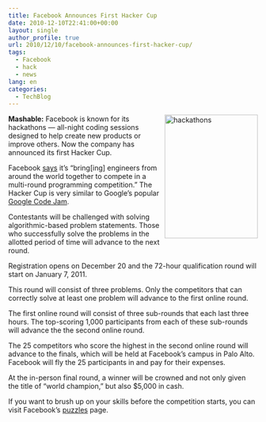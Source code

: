 ```yaml
---
title: Facebook Announces First Hacker Cup
date: 2010-12-10T22:41:00+00:00
layout: single
author_profile: true
url: 2010/12/10/facebook-announces-first-hacker-cup/
tags:
  - Facebook
  - hack
  - news
lang: en
categories: 
  - TechBlog
---
```

[<img title="hackathons" border="0" alt="hackathons" align="right" src="http://lh6.ggpht.com/_vaUVXcmC3OI/TQKlhLc3p5I/AAAAAAAADeM/xbxnBtU-Y7g/hackathons_thumb%5B2%5D.jpg?imgmax=800" width="188" height="250" />](http://lh3.ggpht.com/_vaUVXcmC3OI/TQKlewPRDpI/AAAAAAAADeI/zMvQeqAl4i4/s1600-h/hackathons%5B4%5D.jpg)**Mashable:** Facebook is known for its hackathons — all-night coding sessions designed to help create new products or improve others. Now the company has announced its first Hacker Cup. 

Facebook [says](http://www.facebook.com/hackercup) it’s “bring[ing] engineers from around the world together to compete in a multi-round programming competition.” The Hacker Cup is very similar to Google’s popular [Google Code Jam](http://code.google.com/codejam/).

Contestants will be challenged with solving algorithmic-based problem statements. Those who successfully solve the problems in the allotted period of time will advance to the next round.

Registration opens on December 20 and the 72-hour qualification round will start on January 7, 2011.

This round will consist of three problems. Only the competitors that can correctly solve at least one problem will advance to the first online round.

The first online round will consist of three sub-rounds that each last three hours. The top-scoring 1,000 participants from each of these sub-rounds will advance the the second online round.

The 25 competitors who score the highest in the second online round will advance to the finals, which will be held at Facebook’s campus in Palo Alto. Facebook will fly the 25 participants in and pay for their expenses.

At the in-person final round, a winner will be crowned and not only given the title of “world champion,” but also $5,000 in cash.

If you want to brush up on your skills before the competition starts, you can visit Facebook’s [puzzles](http://www.facebook.com/puzzles) page.